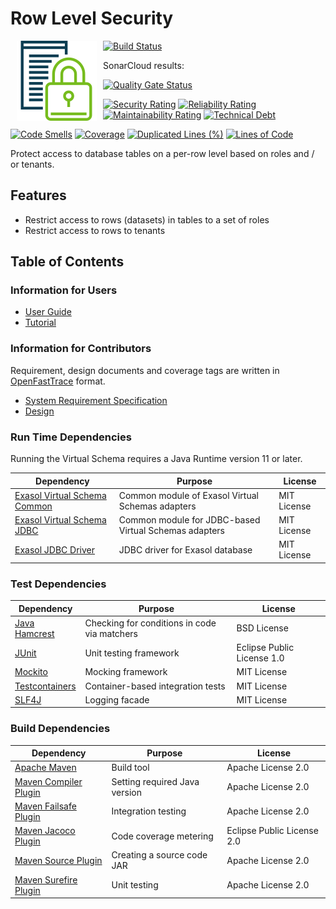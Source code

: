# Row Level Security

<img alt="row-level-security logo" src="doc/images/row-level-security_128x128.png" style="float:left; padding:0px 10px 10px 10px;"/>

[![Build Status](https://api.travis-ci.com/exasol/row-level-security.svg?branch=master)](https://travis-ci.org/exasol/row-level-security)

SonarCloud results:

[![Quality Gate Status](https://sonarcloud.io/api/project_badges/measure?project=com.exasol%3Arow-level-security&metric=alert_status)](https://sonarcloud.io/dashboard?id=com.exasol%3Arow-level-security)

[![Security Rating](https://sonarcloud.io/api/project_badges/measure?project=com.exasol%3Arow-level-security&metric=security_rating)](https://sonarcloud.io/dashboard?id=com.exasol%3Arow-level-security)
[![Reliability Rating](https://sonarcloud.io/api/project_badges/measure?project=com.exasol%3Arow-level-security&metric=reliability_rating)](https://sonarcloud.io/dashboard?id=com.exasol%3Arow-level-security)
[![Maintainability Rating](https://sonarcloud.io/api/project_badges/measure?project=com.exasol%3Arow-level-security&metric=sqale_rating)](https://sonarcloud.io/dashboard?id=com.exasol%3Arow-level-security)
[![Technical Debt](https://sonarcloud.io/api/project_badges/measure?project=com.exasol%3Arow-level-security&metric=sqale_index)](https://sonarcloud.io/dashboard?id=com.exasol%3Arow-level-security)

[![Code Smells](https://sonarcloud.io/api/project_badges/measure?project=com.exasol%3Arow-level-security&metric=code_smells)](https://sonarcloud.io/dashboard?id=com.exasol%3Arow-level-security)
[![Coverage](https://sonarcloud.io/api/project_badges/measure?project=com.exasol%3Arow-level-security&metric=coverage)](https://sonarcloud.io/dashboard?id=com.exasol%3Arow-level-security)
[![Duplicated Lines (%)](https://sonarcloud.io/api/project_badges/measure?project=com.exasol%3Arow-level-security&metric=duplicated_lines_density)](https://sonarcloud.io/dashboard?id=com.exasol%3Arow-level-security)
[![Lines of Code](https://sonarcloud.io/api/project_badges/measure?project=com.exasol%3Arow-level-security&metric=ncloc)](https://sonarcloud.io/dashboard?id=com.exasol%3Arow-level-security)

Protect access to database tables on a per-row level based on roles and / or tenants. 

## Features

* Restrict access to rows (datasets) in tables to a set of roles
* Restrict access to rows to tenants

## Table of Contents

### Information for Users

* [User Guide](doc/user_guide/user_guide.md)
* [Tutorial](doc/user_guide/tutorial.md)

### Information for Contributors

Requirement, design documents and coverage tags are written in [OpenFastTrace](https://github.com/itsallcode/openfasttrace) format.

* [System Requirement Specification](doc/system_requirements.md)
* [Design](doc/design.md)

### Run Time Dependencies

Running the Virtual Schema requires a Java Runtime version 11 or later.

| Dependency                                                                          | Purpose                                                | License                       |
|-------------------------------------------------------------------------------------|--------------------------------------------------------|-------------------------------|
| [Exasol Virtual Schema Common](https://github.com/exasol/virtual-schema-common-java)| Common module of Exasol Virtual Schemas adapters       | MIT License                   |
| [Exasol Virtual Schema JDBC](https://github.com/exasol/virtual-schema-common-jdbc)  | Common module for JDBC-based Virtual Schemas adapters  | MIT License                   |
| [Exasol JDBC Driver](https://www.exasol.com/portal/display/DOWNLOAD/Exasol+Download+Section)  | JDBC driver for Exasol database              | MIT License                   |

### Test Dependencies

| Dependency                                                                          | Purpose                                                | License                       |
|-------------------------------------------------------------------------------------|--------------------------------------------------------|-------------------------------|
| [Java Hamcrest](http://hamcrest.org/JavaHamcrest/)                                  | Checking for conditions in code via matchers           | BSD License                   |
| [JUnit](https://junit.org/junit5)                                                   | Unit testing framework                                 | Eclipse Public License 1.0    |
| [Mockito](http://site.mockito.org/)                                                 | Mocking framework                                      | MIT License                   |
| [Testcontainers](https://www.testcontainers.org/)                                   | Container-based integration tests                      | MIT License                   |
| [SLF4J](http://www.slf4j.org/)                                                      | Logging facade                                         | MIT License                   |

### Build Dependencies

| Dependency                                                                          | Purpose                                                | License                       |
|-------------------------------------------------------------------------------------|--------------------------------------------------------|-------------------------------|
| [Apache Maven](https://maven.apache.org/)                                           | Build tool                                             | Apache License 2.0            |
| [Maven Compiler Plugin](https://maven.apache.org/plugins/maven-compiler-plugin/)    | Setting required Java version                          | Apache License 2.0            |
| [Maven Failsafe Plugin](https://maven.apache.org/surefire/maven-surefire-plugin/)   | Integration testing                                    | Apache License 2.0            |
| [Maven Jacoco Plugin](https://www.eclemma.org/jacoco/trunk/doc/maven.html)          | Code coverage metering                                 | Eclipse Public License 2.0    |
| [Maven Source Plugin](https://maven.apache.org/plugins/maven-source-plugin/)        | Creating a source code JAR                             | Apache License 2.0            |
| [Maven Surefire Plugin](https://maven.apache.org/surefire/maven-surefire-plugin/)   | Unit testing                                           | Apache License 2.0            |
